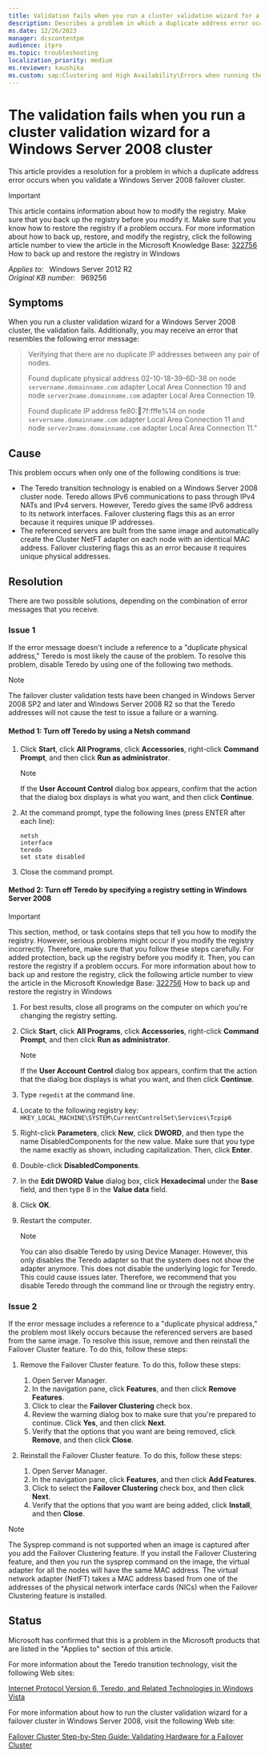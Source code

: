 ```yaml
---
title: Validation fails when you run a cluster validation wizard for a Windows Server 2008 cluster
description: Describes a problem in which a duplicate address error occurs when you validate a Windows Server 2008 failover cluster. A resolution is provided.
ms.date: 12/26/2023
manager: dcscontentpm
audience: itpro
ms.topic: troubleshooting
localization_priority: medium
ms.reviewer: kaushika
ms.custom: sap:Clustering and High Availability\Errors when running the Validation Wizard, csstroubleshoot
---
```

# The validation fails when you run a cluster validation wizard for a Windows Server 2008 cluster

This article provides a resolution for a problem in which a duplicate address error occurs when you validate a Windows Server 2008 failover cluster.

> [!IMPORTANT]
> This article contains information about how to modify the registry. Make sure that you back up the registry before you modify it. Make sure that you know how to restore the registry if a problem occurs. For more information about how to back up, restore, and modify the registry, click the following article number to view the article in the Microsoft Knowledge Base: [322756](https://support.microsoft.com/help/322756) How to back up and restore the registry in Windows  

_Applies to:_ &nbsp; Windows Server 2012 R2  
_Original KB number:_ &nbsp; 969256

## Symptoms

When you run a cluster validation wizard for a Windows Server 2008 cluster, the validation fails. Additionally, you may receive an error that resembles the following error message:

> Verifying that there are no duplicate IP addresses between any pair of nodes.
>
> Found duplicate physical address 02-10-18-39-6D-38 on node `servername.domainname.com` adapter Local Area Connection 19 and node `server2name.domainname.com` adapter Local Area Connection 19.
>
> Found duplicate IP address fe80::100:7f:fffe%14 on node `servername.domainname.com` adapter Local Area Connection 11 and node `server2name.domainname.com` adapter Local Area Connection 11."

## Cause

This problem occurs when only one of the following conditions is true:

- The Teredo transition technology is enabled on a Windows Server 2008 cluster node. Teredo allows IPv6 communications to pass through IPv4 NATs and IPv4 servers. However, Teredo gives the same IPv6 address to its network interfaces. Failover clustering flags this as an error because it requires unique IP addresses.
- The referenced servers are built from the same image and automatically create the Cluster NetFT adapter on each node with an identical MAC address. Failover clustering flags this as an error because it requires unique physical addresses.

## Resolution

There are two possible solutions, depending on the combination of error messages that you receive.

### Issue 1

If the error message doesn't include a reference to a "duplicate physical address," Teredo is most likely the cause of the problem. To resolve this problem, disable Teredo by using one of the following two methods.

> [!NOTE]
> The failover cluster validation tests have been changed in Windows Server 2008 SP2 and later and Windows Server 2008 R2 so that the Teredo addresses will not cause the test to issue a failure or a warning.

#### Method 1: Turn off Teredo by using a Netsh command

1. Click **Start**, click **All Programs**, click **Accessories**, right-click
 **Command Prompt**, and then click **Run as administrator**.

    > [!NOTE]
    > If the **User Account Control** dialog box appears, confirm that the action that the dialog box displays is what you want, and then click **Continue**.
2. At the command prompt, type the following lines (press ENTER after each line):  

    ```console
    netsh
    interface
    teredo
    set state disabled
    ```

3. Close the command prompt.

#### Method 2: Turn off Teredo by specifying a registry setting in Windows Server 2008

> [!IMPORTANT]
> This section, method, or task contains steps that tell you how to modify the registry. However, serious problems might occur if you modify the registry incorrectly. Therefore, make sure that you follow these steps carefully. For added protection, back up the registry before you modify it. Then, you can restore the registry if a problem occurs. For more information about how to back up and restore the registry, click the following article number to view the article in the Microsoft Knowledge Base: [322756](https://support.microsoft.com/help/322756) How to back up and restore the registry in Windows  

1. For best results, close all programs on the computer on which you're changing the registry setting.
2. Click **Start**, click **All Programs**, click **Accessories**, right-click **Command Prompt**, and then click **Run as administrator**.

    > [!NOTE]
    > If the **User Account Control** dialog box appears, confirm that the action that the dialog box displays is what you want, and then click **Continue**.
3. Type `regedit` at the command line.
4. Locate to the following registry key: `HKEY_LOCAL_MACHINE\SYSTEM\CurrentControlSet\Services\Tcpip6`  

5. Right-click **Parameters**, click **New**, click **DWORD**, and then type the name DisabledComponents for the new value. Make sure that you type the name exactly as shown, including capitalization. Then, click **Enter**.
6. Double-click **DisabledComponents**.
7. In the **Edit DWORD Value** dialog box, click **Hexadecimal** under the **Base** field, and then type 8 in the **Value data** field.
8. Click **OK**.
9. Restart the computer.
    > [!NOTE]
    > You can also disable Teredo by using Device Manager. However, this only disables the Teredo adapter so that the system does not show the adapter anymore. This does not disable the underlying logic for Teredo. This could cause issues later. Therefore, we recommend that you disable Teredo through the command line or through the registry entry.

### Issue 2

If the error message includes a reference to a "duplicate physical address," the problem most likely occurs because the referenced servers are based from the same image. To resolve this issue, remove and then reinstall the Failover Cluster feature. To do this, follow these steps:

1. Remove the Failover Cluster feature. To do this, follow these steps:

    1. Open Server Manager.
    2. In the navigation pane, click **Features**, and then click **Remove Features**.
    3. Click to clear the **Failover Clustering** check box.
    4. Review the warning dialog box to make sure that you're prepared to continue. Click **Yes**, and then click **Next**.
    5. Verify that the options that you want are being removed, click **Remove**, and then click **Close**.
2. Reinstall the Failover Cluster feature. To do this, follow these steps:

    1. Open Server Manager.
    2. In the navigation pane, click **Features**, and then click **Add Features**.
    3. Click to select the **Failover Clustering** check box, and then click **Next**.
    4. Verify that the options that you want are being added, click **Install**, and then **Close**.

> [!NOTE]
> The Sysprep command is not supported when an image is captured after you add the Failover Clustering feature. If you install the Failover Clustering feature, and then you run the sysprep command on the image, the virtual adapter for all the nodes will have the same MAC address. The virtual network adapter (NetFT) takes a MAC address based from one of the addresses of the physical network interface cards (NICs) when the Failover Clustering feature is installed.

## Status

Microsoft has confirmed that this is a problem in the Microsoft products that are listed in the "Applies to" section of this article.  

For more information about the Teredo transition technology, visit the following Web sites:

[Internet Protocol Version 6, Teredo, and Related Technologies in Windows Vista](https://technet.microsoft.com/library/cc722030.aspx)  

For more information about how to run the cluster validation wizard for a failover cluster in Windows Server 2008, visit the following Web site:

 [Failover Cluster Step-by-Step Guide: Validating Hardware for a Failover Cluster](https://technet.microsoft.com/library/cc732035.aspx#bkmk_how_to_run)
